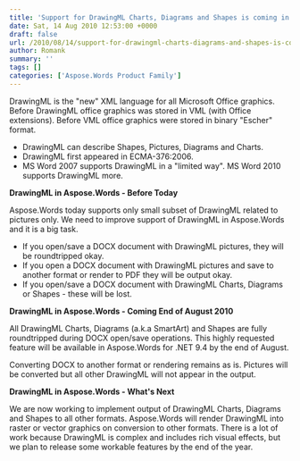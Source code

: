 ```yaml
---
title: 'Support for DrawingML Charts, Diagrams and Shapes is coming in Aspose.Words for .NET 9.4'
date: Sat, 14 Aug 2010 12:53:00 +0000
draft: false
url: /2010/08/14/support-for-drawingml-charts-diagrams-and-shapes-is-coming-in-aspose-words-for-net-9-4/
author: Romank
summary: ''
tags: []
categories: ['Aspose.Words Product Family']
---
```


DrawingML is the "new" XML language for all Microsoft Office graphics. Before DrawingML office graphics was stored in VML (with Office extensions). Before VML office graphics were stored in binary "Escher" format.

*   DrawingML can describe Shapes, Pictures, Diagrams and Charts.
*   DrawingML first appeared in ECMA-376:2006.
*   MS Word 2007 supports DrawingML in a "limited way". MS Word 2010 supports DrawingML more.

**DrawingML in Aspose.Words - Before Today**

Aspose.Words today supports only small subset of DrawingML related to pictures only. We need to improve support of DrawingML in Aspose.Words and it is a big task.

*   If you open/save a DOCX document with DrawingML pictures, they will be roundtripped okay.
*   If you open a DOCX document with DrawingML pictures and save to another format or render to PDF they will be output okay.
*   If you open/save a DOCX document with DrawingML Charts, Diagrams or Shapes - these will be lost.

**DrawingML in Aspose.Words - Coming End of August 2010**

All DrawingML Charts, Diagrams (a.k.a SmartArt) and Shapes are fully roundtripped during DOCX open/save operations. This highly requested feature will be available in Aspose.Words for .NET 9.4 by the end of August.

Converting DOCX to another format or rendering remains as is. Pictures will be converted but all other DrawingML will not appear in the output.

**DrawingML in Aspose.Words - What's Next**

We are now working to implement output of DrawingML Charts, Diagrams and Shapes to all other formats. Aspose.Words will render DrawingML into raster or vector graphics on conversion to other formats. There is a lot of work because DrawingML is complex and includes rich visual effects, but we plan to release some workable features by the end of the year.








